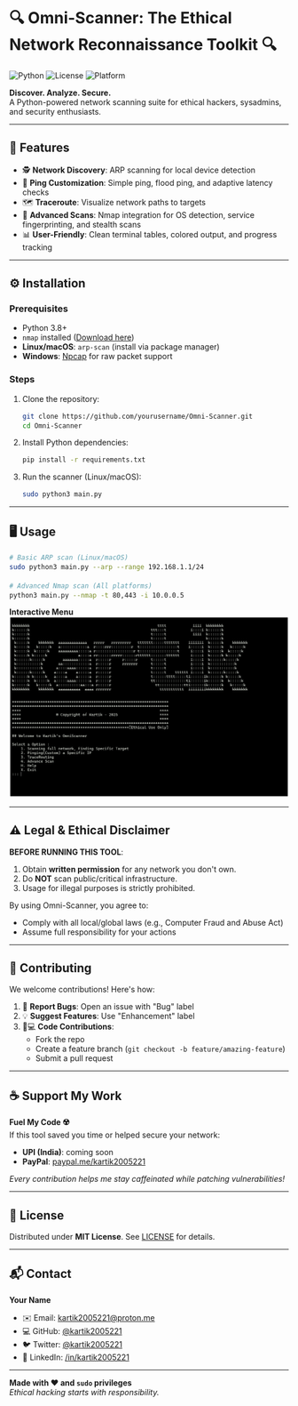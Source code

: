 # 🔍 Omni-Scanner: The Ethical Network Reconnaissance Toolkit 🔍

![Python](https://img.shields.io/badge/Python-3.8%2B-blue?logo=python)
![License](https://img.shields.io/badge/License-MIT-green)
![Platform](https://img.shields.io/badge/Platform-Linux%20%7C%20macOS%20%7C%20Windows-lightgrey)

**Discover. Analyze. Secure.**  
A Python-powered network scanning suite for ethical hackers, sysadmins, and security enthusiasts.

---

## 🚀 Features

- 🕵️ **Network Discovery**: ARP scanning for local device detection
- 📡 **Ping Customization**: Simple ping, flood ping, and adaptive latency checks
- 🗺️ **Traceroute**: Visualize network paths to targets
- 🔦 **Advanced Scans**: Nmap integration for OS detection, service fingerprinting, and stealth scans
- 📊 **User-Friendly**: Clean terminal tables, colored output, and progress tracking

---

## ⚙️ Installation

### Prerequisites
- Python 3.8+
- `nmap` installed ([Download here](https://nmap.org/download.html))
- **Linux/macOS**: `arp-scan` (install via package manager)
- **Windows**: [Npcap](https://npcap.com/) for raw packet support

### Steps
1. Clone the repository:
   ```bash
   git clone https://github.com/yourusername/Omni-Scanner.git
   cd Omni-Scanner
   ```

2. Install Python dependencies:
   ```bash
   pip install -r requirements.txt
   ```

3. Run the scanner (Linux/macOS):
   ```bash
   sudo python3 main.py
   ```

---

## 🖥️ Usage

```bash
# Basic ARP scan (Linux/macOS)
sudo python3 main.py --arp --range 192.168.1.1/24

# Advanced Nmap scan (All platforms)
python3 main.py --nmap -t 80,443 -i 10.0.0.5
```

**Interactive Menu**  
![Menu Demo](https://raw.githubusercontent.com/kartik2005221/Omni-Scanner/refs/heads/master/screenshot.png)

---

## ⚠️ Legal & Ethical Disclaimer

**BEFORE RUNNING THIS TOOL**:
1. Obtain **written permission** for any network you don't own.
2. Do **NOT** scan public/critical infrastructure.
3. Usage for illegal purposes is strictly prohibited.

By using Omni-Scanner, you agree to:
- Comply with all local/global laws (e.g., Computer Fraud and Abuse Act)
- Assume full responsibility for your actions

---

## 🤝 Contributing

We welcome contributions! Here's how:
1. 🐛 **Report Bugs**: Open an issue with "Bug" label
2. 💡 **Suggest Features**: Use "Enhancement" label
3. 👩💻 **Code Contributions**:
    - Fork the repo
    - Create a feature branch (`git checkout -b feature/amazing-feature`)
    - Submit a pull request

---

## ☕ Support My Work

**Fuel My Code ☢️**  
If this tool saved you time or helped secure your network:

- **UPI (India)**: coming soon
- **PayPal**: [paypal.me/kartik2005221](https://paypal.me/kartik2005221)

*Every contribution helps me stay caffeinated while patching vulnerabilities!*

---

## 📜 License

Distributed under **MIT License**. See [LICENSE](LICENSE) for details.

---

## 📬 Contact

**Your Name**
- ✉️ Email: [kartik2005221@proton.me](mailto:kartik2005221@proton.me)
- 💻 GitHub: [@kartik2005221](https://github.com/kartik2005221)
- 🐦 Twitter: [@kartik2005221](https://twitter.com/kartik2005221)
- 🔗 LinkedIn: [/in/kartik2005221](https://linkedin.com/in/kartik2005221)

---

**Made with ❤️ and `sudo` privileges**  
*Ethical hacking starts with responsibility.*
